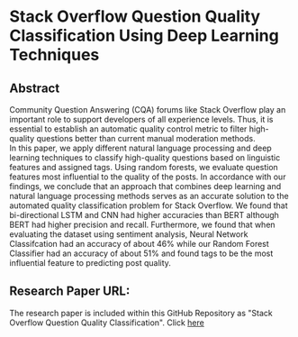 # Stack Overflow Question Quality Classification Using Deep Learning Techniques
## Abstract
Community Question Answering (CQA) forums like Stack Overflow play an important role to support developers of all experience levels. Thus, it is essential to establish an automatic quality control metric to filter high-quality questions better than current manual moderation methods.  
In this paper, we apply different natural language processing and deep learning techniques to classify high-quality questions based on linguistic features and assigned tags. Using random forests, we evaluate question features most influential to the quality of the posts. In accordance with our findings, we conclude that an approach that combines deep learning and natural language processing methods serves as an accurate solution to the automated quality classification problem for Stack Overflow. We found that bi-directional LSTM and CNN had higher accuracies than BERT although BERT had higher precision and recall. Furthermore, we found that when evaluating the dataset using sentiment analysis, Neural Network Classifcation had an accuracy of about 46\% while our Random Forest Classifier had an accuracy of about 51\% and found tags to be the most influential feature to predicting post quality.

## Research Paper URL:
The research paper is included within this GitHub Repository as "Stack Overflow Question Quality Classification". Click [here](https://)